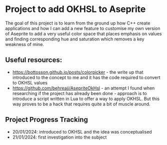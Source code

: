 
# Project to add OKHSL to Aseprite

The goal of this project is to learn from the ground up how C++ create applications and how I can add a new feature to customise my own version of Aseprite to add a very useful color space that places emphasis on values and finding corresponding hue and saturation which removes a key weakness of mine.

## Useful resources:

- <https://bottosson.github.io/posts/colorpicker> - the write up that introduced to the concept to me and it has the code required to convert to OKHSL values
- <https://github.com/behreajj/AsepriteOkHsl> - an attempt I found when researching if the project has already been done - approach is to introduce a script written in Lua to offer a way to apply OKHSL. But this way proves to be a hack that requires quite a bit of muscle around.

## Project Progress Tracking

- 20/01/2024: introduced to OKHSL and the idea was conceptualised
- 21/01/2024: first investigation into the subject
